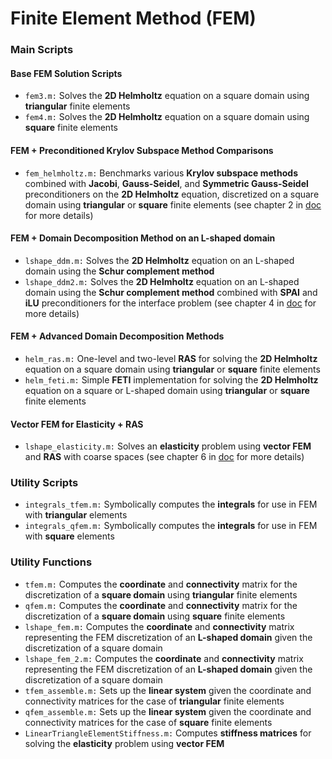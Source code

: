 # Finite Element Method (FEM)
### Main Scripts
#### Base FEM Solution Scripts
* `fem3.m:` Solves the **2D Helmholtz** equation on a square domain using **triangular** finite elements
* `fem4.m:` Solves the **2D Helmholtz** equation on a square domain using **square** finite elements
#### FEM + Preconditioned Krylov Subspace Method Comparisons
* `fem_helmholtz.m:` Benchmarks various **Krylov subspace methods** combined with **Jacobi**, **Gauss-Seidel**, and **Symmetric Gauss-Seidel** preconditioners on the **2D Helmholtz** equation, discretized on a square domain using **triangular** or **square** finite elements (see chapter 2 in [doc](https://github.com/ntselepidis/SciComput-MATLAB/blob/master/A%20Study%20of%20Advanced%20Computational%20Methods.pdf) for more details)
#### FEM + Domain Decomposition Method on an L-shaped domain
* `lshape_ddm.m:` Solves the **2D Helmholtz** equation on an L-shaped domain using the **Schur complement method**
* `lshape_ddm2.m:` Solves the **2D Helmholtz** equation on an L-shaped domain using the **Schur complement method** combined with **SPAI** and **iLU** preconditioners for the interface problem (see chapter 4 in [doc](https://github.com/ntselepidis/SciComput-MATLAB/blob/master/A%20Study%20of%20Advanced%20Computational%20Methods.pdf) for more details)
#### FEM + Advanced Domain Decomposition Methods
* `helm_ras.m:` One-level and two-level **RAS** for solving the **2D Helmholtz** equation on a square domain using **triangular** or **square** finite elements
* `helm_feti.m:` Simple **FETI** implementation for solving the **2D Helmholtz** equation on a square or L-shaped domain using **triangular** or **square** finite elements
#### Vector FEM for Elasticity + RAS
* `lshape_elasticity.m:` Solves an **elasticity** problem using **vector FEM** and **RAS** with coarse spaces (see chapter 6 in [doc](https://github.com/ntselepidis/SciComput-MATLAB/blob/master/A%20Study%20of%20Advanced%20Computational%20Methods.pdf) for more details)
### Utility Scripts
* `integrals_tfem.m:` Symbolically computes the **integrals** for use in FEM with **triangular** elements
* `integrals_qfem.m:` Symbolically computes the **integrals** for use in FEM with **square** elements
### Utility Functions
* `tfem.m:` Computes the **coordinate** and **connectivity** matrix for the discretization of a **square domain** using **triangular** finite elements
* `qfem.m:` Computes the **coordinate** and **connectivity** matrix for the discretization of a **square domain** using **square** finite elements
* `lshape_fem.m:` Computes the **coordinate** and **connectivity** matrix representing the FEM discretization of an **L-shaped domain** given the discretization of a square domain
* `lshape_fem_2.m:` Computes the **coordinate** and **connectivity** matrix representing the FEM discretization of an **L-shaped domain** given the discretization of a square domain
* `tfem_assemble.m:` Sets up the **linear system** given the coordinate and connectivity matrices for the case of **triangular** finite elements
* `qfem_assemble.m:` Sets up the **linear system** given the coordinate and connectivity matrices for the case of **square** finite elements
* `LinearTriangleElementStiffness.m:` Computes **stiffness matrices** for solving the **elasticity** problem using **vector FEM**
